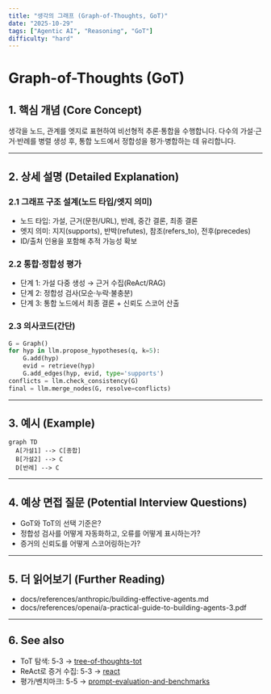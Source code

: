 ```yaml
---
title: "생각의 그래프 (Graph-of-Thoughts, GoT)"
date: "2025-10-29"
tags: ["Agentic AI", "Reasoning", "GoT"]
difficulty: "hard"
---
```


# Graph-of-Thoughts (GoT)

## 1. 핵심 개념 (Core Concept)

생각을 노드, 관계를 엣지로 표현하여 비선형적 추론·통합을 수행합니다. 다수의 가설·근거·반례를 병렬 생성 후, 통합 노드에서 정합성을 평가·병합하는 데 유리합니다.

---

## 2. 상세 설명 (Detailed Explanation)

### 2.1 그래프 구조 설계(노드 타입/엣지 의미)
- 노드 타입: 가설, 근거(문헌/URL), 반례, 중간 결론, 최종 결론
- 엣지 의미: 지지(supports), 반박(refutes), 참조(refers_to), 전후(precedes)
- ID/출처 인용을 포함해 추적 가능성 확보

### 2.2 통합·정합성 평가
- 단계 1: 가설 다중 생성 → 근거 수집(ReAct/RAG)
- 단계 2: 정합성 검사(모순·누락·불충분)
- 단계 3: 통합 노드에서 최종 결론 + 신뢰도 스코어 산출

### 2.3 의사코드(간단)
```python
G = Graph()
for hyp in llm.propose_hypotheses(q, k=5):
    G.add(hyp)
    evid = retrieve(hyp)
    G.add_edges(hyp, evid, type='supports')
conflicts = llm.check_consistency(G)
final = llm.merge_nodes(G, resolve=conflicts)
```

---

## 3. 예시 (Example)

```mermaid
graph TD
  A[가설1] --> C[종합]
  B[가설2] --> C
  D[반례] --> C
```

---

## 4. 예상 면접 질문 (Potential Interview Questions)

- GoT와 ToT의 선택 기준은?
- 정합성 검사를 어떻게 자동화하고, 오류를 어떻게 표시하는가?
- 증거의 신뢰도를 어떻게 스코어링하는가?

---

## 5. 더 읽어보기 (Further Reading)

- docs/references/anthropic/building-effective-agents.md
- docs/references/openai/a-practical-guide-to-building-agents-3.pdf

---

## 6. See also

- ToT 탐색: 5-3 → [tree-of-thoughts-tot](./tree-of-thoughts-tot.md)
- ReAct로 증거 수집: 5-3 → [react](./react.md)
- 평가/벤치마크: 5-5 → [prompt-evaluation-and-benchmarks](../5-5-프롬프트-엔지니어링-and-평가/prompt-evaluation-and-benchmarks.md)
